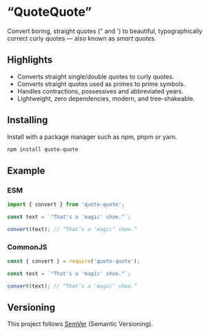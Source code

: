 # “QuoteQuote”

Convert boring, straight quotes (" and ') to beautiful, typographically correct curly quotes — also known as _smart quotes_.

## Highlights

- Converts straight single/double quotes to curly quotes.
- Converts straight quotes used as primes to prime symbols.
- Handles contractions, possessives and abbreviated years.
- Lightweight, zero dependencies, modern, and tree-shakeable.

## Installing

Install with a package manager such as npm, pnpm or yarn.

```sh
npm install quote-quote
```

## Example

### ESM

```js
import { convert } from 'quote-quote';

const text = `"That's a 'magic' shoe."`;

convert(text); // “That’s a ‘magic’ shoe.”
```

### CommonJS

```js
const { convert } = require('quote-quote');

const text = `"That's a 'magic' shoe."`;

convert(text); // “That’s a ‘magic’ shoe.”
```

## Versioning

This project follows [SemVer](https://semver.org/) (Semantic Versioning).
